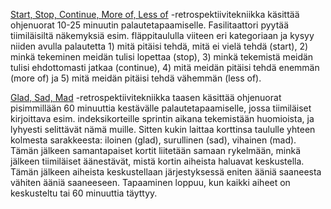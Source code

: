 [Start, Stop, Continue, More of, Less of](http://retrospectivewiki.org/index.php?title=Start,_Stop,_Continue,_More_of,_Less_of_Wheel) -retrospektiivitekniikka käsittää ohjenuorat 10-25 minuutin palautetapaamiselle. Fasilitaattori pyytää tiimiläisiltä näkemyksiä esim. fläppitaululla viiteen eri kategoriaan ja kysyy niiden avulla palautetta 1) mitä pitäisi tehdä, mitä ei vielä tehdä (start), 2) minkä tekeminen meidän tulisi lopettaa (stop), 3) minkä tekemistä meidän
tulisi ehdottomasti jatkaa (continue), 4) mitä meidän pitäisi tehdä enemmän (more of) ja 5) mitä meidän pitäisi tehdä vähemmän (less of).

[Glad, Sad, Mad](http://retrospectivewiki.org/index.php?title=Glad,_Sad,_Mad) -retrospektiivitekniikka taasen käsittää ohjenuorat pisimmillään 60 minuuttia kestävälle palautetapaamiselle, jossa tiimiläiset kirjoittava esim. indeksikorteille sprintin aikana tekemistään huomioista, ja lyhyesti selittävät nämä muille. Sitten kukin laittaa korttinsa taululle yhteen kolmesta sarakkeesta: iloinen (glad), surullinen (sad), vihainen (mad). Tämän jälkeen samantapaiset kortit liitetään samaan rykelmään, minkä jälkeen tiimiläiset äänestävät, mistä kortin aiheista haluavat keskustella. Tämän jälkeen aiheista keskustellaan järjestyksessä eniten ääniä
saaneesta vähiten ääniä saaneeseen. Tapaaminen loppuu, kun kaikki aiheet on keskusteltu tai 60 minuuttia täyttyy.

